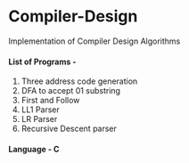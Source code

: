 # Compiler-Design
Implementation of Compiler Design Algorithms

#### List of Programs -
1. Three address code generation
2. DFA to accept 01 substring
3. First and Follow
4. LL1 Parser
5. LR Parser
6. Recursive Descent parser

#### Language - C

